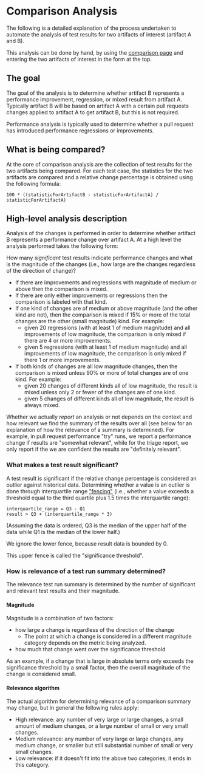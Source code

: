 # Comparison Analysis

The following is a detailed explanation of the process undertaken to automate the analysis of test results for two artifacts of interest (artifact A and B).

This analysis can be done by hand, by using the [comparison page](https://perf.rust-lang.org/compare.html) and entering the two artifacts of interest in the form at the top.

## The goal

The goal of the analysis is to determine whether artifact B represents a performance improvement, regression, or mixed result from artifact A. Typically artifact B will be based on artifact A with a certain pull requests changes applied to artifact A to get artifact B, but this is not required.

Performance analysis is typically used to determine whether a pull request has introduced performance regressions or improvements.

## What is being compared?

At the core of comparison analysis are the collection of test results for the two artifacts being compared. For each test case, the statistics for the two artifacts are compared and a relative change percentage is obtained using the following formula:

```
100 * ((statisticForArtifactB - statisticForArtifactA) / statisticForArtifactA)
```

## High-level analysis description

Analysis of the changes is performed in order to determine whether artifact B represents a performance change over artifact A. At a high level the analysis performed takes the following form:

How many _significant_ test results indicate performance changes and what is the magnitude of the changes (i.e., how large are the changes regardless of the direction of change)?

* If there are improvements and regressions with magnitude of medium or above then the comparison is mixed.
* If there are only either improvements or regressions then the comparison is labeled with that kind.
* If one kind of changes are of medium or above magnitude (and the other kind are not), then the comparison is mixed if 15% or more of the total changes are the other (small magnitude) kind. For example:
  * given 20 regressions (with at least 1 of medium magnitude) and all improvements of low magnitude, the comparison is only mixed if there are 4 or more improvements.
  * given 5 regressions (with at least 1 of medium magnitude) and all improvements of low magnitude, the comparison is only mixed if there 1 or more improvements.
* If both kinds of changes are all low magnitude changes, then the comparison is mixed unless 90% or more of total changes are of one kind. For example:
  * given 20 changes of different kinds all of low magnitude, the result is mixed unless only 2 or fewer of the changes are of one kind.
  * given 5 changes of different kinds all of low magnitude, the result is always mixed.

Whether we actually _report_ an analysis or not depends on the context and how relevant we find the summary of the results over all (see below for an explanation of how the relevance of a summary is determined). For example, in pull request performance "try" runs, we report a performance change if results are "somewhat relevant", while for the triage report, we only report if the we are confident the results are "definitely relevant".

### What makes a test result significant?

A test result is significant if the relative change percentage is considered an outlier against historical data. Determining whether a value is an outlier is done through interquartile range ["fencing"](https://www.statisticshowto.com/upper-and-lower-fences/#:~:text=Upper%20and%20lower%20fences%20cordon,%E2%80%93%20(1.5%20*%20IQR)) (i.e., whether a value exceeds a threshold equal to the third quartile plus 1.5 times the interquartile range):

```
interquartile_range = Q3 - Q1
result > Q3 + (interquartile_range * 3)
```

(Assuming the data is ordered, Q3 is the median of the upper half of the data while Q1 is the median of the lower half.)

We ignore the lower fence, because result data is bounded by 0.

This upper fence is called the "significance threshold".

### How is relevance of a test run summary determined?

The relevance test run summary is determined by the number of significant and relevant test results and their magnitude.

#### Magnitude

Magnitude is a combination of two factors:
* how large a change is regardless of the direction of the change
  * The point at which a change is considered in a different magnitude category depends on the metric being analyzed.
* how much that change went over the significance threshold

As an example, if a change that is large in absolute terms only exceeds the significance threshold by a small factor, then the overall magnitude of the change is considered small.

#### Relevance algorithm

The actual algorithm for determining relevance of a comparison summary may change, but in general the following rules apply:
* High relevance: any number of very large or large changes, a small amount of medium changes, or a large number of small or very small changes.
* Medium relevance: any number of very large or large changes, any medium change, or smaller but still substantial number of small or very small changes.
* Low relevance: if it doesn't fit into the above two categories, it ends in this category.

